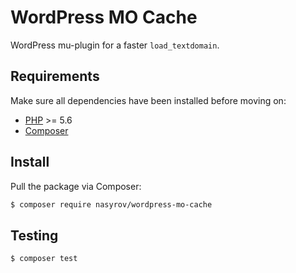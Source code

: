 # WordPress MO Cache

WordPress mu-plugin for a faster `load_textdomain`.

## Requirements

Make sure all dependencies have been installed before moving on:

* [PHP](http://php.net/manual/en/install.php) >= 5.6
* [Composer](https://getcomposer.org/download/)

## Install

Pull the package via Composer:

``` bash
$ composer require nasyrov/wordpress-mo-cache
```

## Testing

``` bash
$ composer test
```
